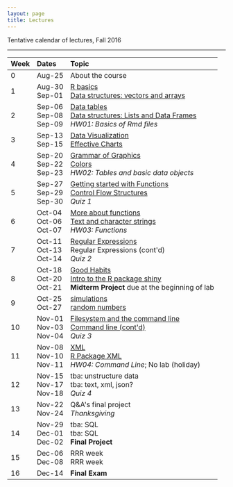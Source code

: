 ```yaml
---
layout: page
title: Lectures
---
```


Tentative calendar of lectures, Fall 2016

<hr>

<table>
  <thead>
    <tr>
      <th align="left">Week</th>
      <th align="left">Dates</th>
      <th align="left">Topic</th>
    </tr>
  </thead>
  <tbody>
    <tr>
      <td>0</td>
      <td>
        Aug-25<br>
      </td>
      <td>
        About the course
      </td>
    </tr>
    <tr>
      <td>1</td>
      <td>
        Aug-30<br>
        Sep-01
      </td>
      <td>
        <a href="01-R-basics">R basics</a><br>
        <a href="02-data-structures">Data structures: vectors and arrays</a>
      </td>
    </tr>
    <tr>
      <td>2</td>
      <td>
        Sep-06<br>
        Sep-08<br>
        Sep-09
      </td>
      <td>
        <a href="03-data-table-basics">Data tables</a><br>
        <a href="04-lists-data-frames">Data structures: Lists and Data Frames</a><br>
        <em>HW01: Basics of Rmd files</em>
      </td>
    </tr>
    <tr>
      <td>3</td>
      <td>
        Sep-13<br>
        Sep-15
      </td>
      <td>
        <a href="05-data-visualization">Data Visualization</a><br>
        <a href="06-effective-charts">Effective Charts</a>
      </td>
    </tr>
    <tr>
      <td>4</td>
      <td>
        Sep-20<br>
        Sep-22<br>
        Sep-23
      </td>
       <td>
        <a href="07-grammar-graphics">Grammar of Graphics</a><br>
        <a href="08-colors">Colors</a><br>
        <em>HW02: Tables and basic data objects</em>
      </td>
    </tr>
    <tr>
      <td>5</td>
      <td>
        Sep-27<br>
        Sep-29<br>
        Sep-30
      </td>
      <td>
        <a href="09-functions1">Getting started with Functions</a><br>
        <a href="10-control-flow">Control Flow Structures</a><br>
        <em>Quiz 1</em>
      </td>
    </tr>
    <tr>
      <td>6</td>
      <td>
        Oct-04<br>
        Oct-06<br>
        Oct-07
      </td>
      <td>
        <a href="11-functions2">More about functions</a><br>
        <a href="12-strings1">Text and character strings</a><br>
        <em>HW03: Functions</em>
      </td>
    </tr>
    <tr>
      <td>7</td>
      <td>
        Oct-11<br>
        Oct-13<br>
        Oct-14
      </td>
      <td>
        <a href="13-regex">Regular Expressions</a><br>
        Regular Expressions (cont'd)<br>
        <em>Quiz 2</em>
      </td>
    </tr>
    <tr>
      <td>8</td>
      <td>
        Oct-18<br>
        Oct-20<br>
        Oct-21
      </td>
      <td>
        <a href="14-good-habits">Good Habits</a><br>
        <a href="15-shiny">Intro to the R package shiny</a><br>
        <b>Midterm Project</b> due at the beginning of lab
      </td>
    </tr>
    <tr>
      <td>9</td>
      <td>
        Oct-25<br>
        Oct-27
      </td>
      <td>
        <a href="https://github.com/ucb-stat133/stat133-fall-2016/blob/master/notes/17-simulations/17-simulations.pdf" target="_blank">simulations</a><br>
        <a href="https://github.com/ucb-stat133/stat133-fall-2016/blob/master/notes/18-random-numbers/18-random-numbers.pdf" target="_blank">random numbers</a>
      </td>
    </tr>
    <tr>
      <td>10</td>
      <td>
        Nov-01<br>
        Nov-03<br>
        Nov-04
      </td>
      <td>
        <a href="20-command-line">Filesystem and the command line</a><br>
        <a href="20-command-line">Command line (cont'd)</a><br>
        <em>Quiz 3</em>
      </td>
    </tr>
    <tr>
      <td>11</td>
      <td>
        Nov-08<br>
        Nov-10<br>
        Nov-11
      </td>
      <td>
        <a href="https://github.com/ucb-stat133/stat133-fall-2016/blob/master/notes/21-xml/21-xml.pdf" target="_blank">XML</a><br>
        <a href="https://github.com/ucb-stat133/stat133-fall-2016/blob/master/notes/22-parsing-xml/22-parsing-xml.pdf" target="_blank">R Package XML</a><br>
        <em>HW04: Command Line</em>; No lab (holiday)
      </td>
    </tr>
    <tr>
      <td>12</td>
      <td>
        Nov-15<br>
        Nov-17<br>
        Nov-18
      </td>
      <td>
        tba: unstructure data<br>
        tba: text, xml, json?<br>
        <em>Quiz 4</em>
      </td>
    </tr>
    <tr>
      <td>13</td>
      <td>
        Nov-22<br>
        Nov-24
      </td>
      <td>
        Q&A's final project <br>
        <em>Thanksgiving</em>
      </td>
    </tr>
    <tr>
      <td>14</td>
      <td>
        Nov-29<br>
        Dec-01<br>
        Dec-02
      </td>
      <td>
        tba: SQL <br>
        tba: SQL<br>
        <b>Final Project</b>
      </td>
    </tr>
    <tr>
      <td>15</td>
      <td>
        Dec-06<br>
        Dec-08
      </td>
      <td>
        RRR week <br>
        RRR week
      </td>
    </tr>
    <tr>
      <td>16</td>
      <td>
        Dec-14
      </td>
      <td>
        <b>Final Exam</b>
      </td>
    </tr>
  </tbody>
</table>

